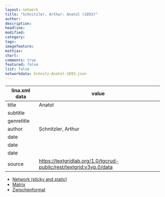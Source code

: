 ```yaml
---
layout: network
title: "Schnitzler, Arthur: Anatol (1893)"
author:
description:
headline:
modified:
category:
tags:
imagefeature: 
mathjax: 
chart: 
comments: true
featured: false
list: false
networkdata: Schnitz-Anatol-1893.json
---
```

lina.xml data  | value
------------- | -------------
title|Anatol
subtitle|
genretitle|
author|Schnitzler, Arthur
date|
date|
date|
source|https://textgridlab.org/1.0/tgcrud-public/rest/textgrid:v3vp.0/data


* [Network (sticky and static)](/network0008)
* [Matrix](/matrix0008)
* [Zwischenformat](/lina0008 )
